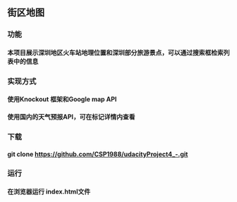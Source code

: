 ## 街区地图

### 功能
#### 本项目展示深圳地区火车站地理位置和深圳部分旅游景点，可以通过搜索框检索列表中的信息

### 实现方式
#### 使用Knockout 框架和Google map API
#### 使用国内的天气预报API，可在标记详情内查看

### 下载
#### git clone https://github.com/CSP1988/udacityProject4_-.git

### 运行
#### 在浏览器运行 index.html文件

